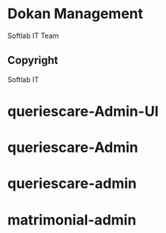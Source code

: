 # Dokan Management 
Softlab IT Team
## Copyright
Softlab IT
# queriescare-Admin-UI



# queriescare-Admin
# queriescare-admin
# matrimonial-admin
